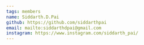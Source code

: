 ```yaml
---
tags: members
name: Siddarth.D.Pai
github: https://github.com/siddarthpai
email: mailto:siddarthdpai@gmail.com
instagram: https://www.instagram.com/siddarth_pai/
---
```

